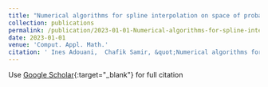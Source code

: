 ```yaml
---
title: "Numerical algorithms for spline interpolation on space of probability density functions"
collection: publications
permalink: /publication/2023-01-01-Numerical-algorithms-for-spline-interpolation-on-space-of-probability-density-functions
date: 2023-01-01
venue: 'Comput. Appl. Math.'
citation: ' Ines Adouani,  Chafik Samir, &quot;Numerical algorithms for spline interpolation on space of probability density functions.&quot; Comput. Appl. Math., 2023.'
---
```

Use [Google Scholar](https://scholar.google.com/scholar?q=Numerical+algorithms+for+spline+interpolation+on+space+of+probability+density+functions){:target="_blank"} for full citation